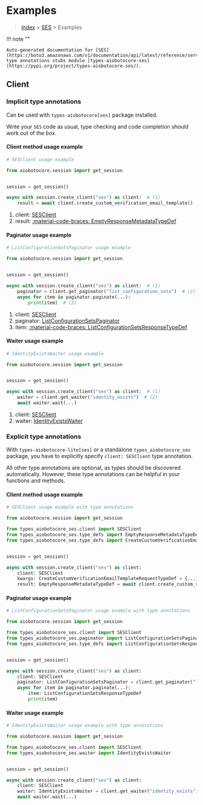 # Examples

> [Index](../README.md) > [SES](./README.md) > Examples

!!! note ""

    Auto-generated documentation for [SES](https://boto3.amazonaws.com/v1/documentation/api/latest/reference/services/ses.html#ses)
    type annotations stubs module [types-aiobotocore-ses](https://pypi.org/project/types-aiobotocore-ses/).

## Client

### Implicit type annotations

Can be used with `types-aiobotocore[ses]` package installed.

Write your `SES` code as usual,
type checking and code completion should work out of the box.



#### Client method usage example

```python
# SESClient usage example

from aiobotocore.session import get_session


session = get_session()

async with session.create_client("ses") as client:  # (1)
    result = await client.create_custom_verification_email_template()  # (2)
```

1. client: [SESClient](./client.md)
2. result: [:material-code-braces: EmptyResponseMetadataTypeDef](./type_defs.md#emptyresponsemetadatatypedef)



#### Paginator usage example

```python
# ListConfigurationSetsPaginator usage example

from aiobotocore.session import get_session


session = get_session()

async with session.create_client("ses") as client:  # (1)
    paginator = client.get_paginator("list_configuration_sets")  # (2)
    async for item in paginator.paginate(...):
        print(item)  # (3)
```

1. client: [SESClient](./client.md)
2. paginator: [ListConfigurationSetsPaginator](./paginators.md#listconfigurationsetspaginator)
3. item: [:material-code-braces: ListConfigurationSetsResponseTypeDef](./type_defs.md#listconfigurationsetsresponsetypedef)



#### Waiter usage example

```python
# IdentityExistsWaiter usage example

from aiobotocore.session import get_session


session = get_session()

async with session.create_client("ses") as client:  # (1)
    waiter = client.get_waiter("identity_exists")  # (2)
    await waiter.wait(...)
```

1. client: [SESClient](./client.md)
2. waiter: [IdentityExistsWaiter](./waiters.md#identityexistswaiter)


### Explicit type annotations

With `types-aiobotocore-lite[ses]`
or a standalone `types_aiobotocore_ses` package, you have to explicitly specify
`client: SESClient` type annotation.

All other type annotations are optional, as types should be discovered automatically.
However, these type annotations can be helpful in your functions and methods.


#### Client method usage example

```python
# SESClient usage example with type annotations

from aiobotocore.session import get_session

from types_aiobotocore_ses.client import SESClient
from types_aiobotocore_ses.type_defs import EmptyResponseMetadataTypeDef
from types_aiobotocore_ses.type_defs import CreateCustomVerificationEmailTemplateRequestTypeDef


session = get_session()

async with session.create_client("ses") as client:
    client: SESClient
    kwargs: CreateCustomVerificationEmailTemplateRequestTypeDef = {...}
    result: EmptyResponseMetadataTypeDef = await client.create_custom_verification_email_template(**kwargs)
```



#### Paginator usage example

```python
# ListConfigurationSetsPaginator usage example with type annotations

from aiobotocore.session import get_session

from types_aiobotocore_ses.client import SESClient
from types_aiobotocore_ses.paginator import ListConfigurationSetsPaginator
from types_aiobotocore_ses.type_defs import ListConfigurationSetsResponseTypeDef


session = get_session()

async with session.create_client("ses") as client:
    client: SESClient
    paginator: ListConfigurationSetsPaginator = client.get_paginator("list_configuration_sets")
    async for item in paginator.paginate(...):
        item: ListConfigurationSetsResponseTypeDef
        print(item)
```



#### Waiter usage example

```python
# IdentityExistsWaiter usage example with type annotations

from aiobotocore.session import get_session

from types_aiobotocore_ses.client import SESClient
from types_aiobotocore_ses.waiter import IdentityExistsWaiter


session = get_session()

async with session.create_client("ses") as client:
    client: SESClient
    waiter: IdentityExistsWaiter = client.get_waiter("identity_exists")
    await waiter.wait(...)
```

